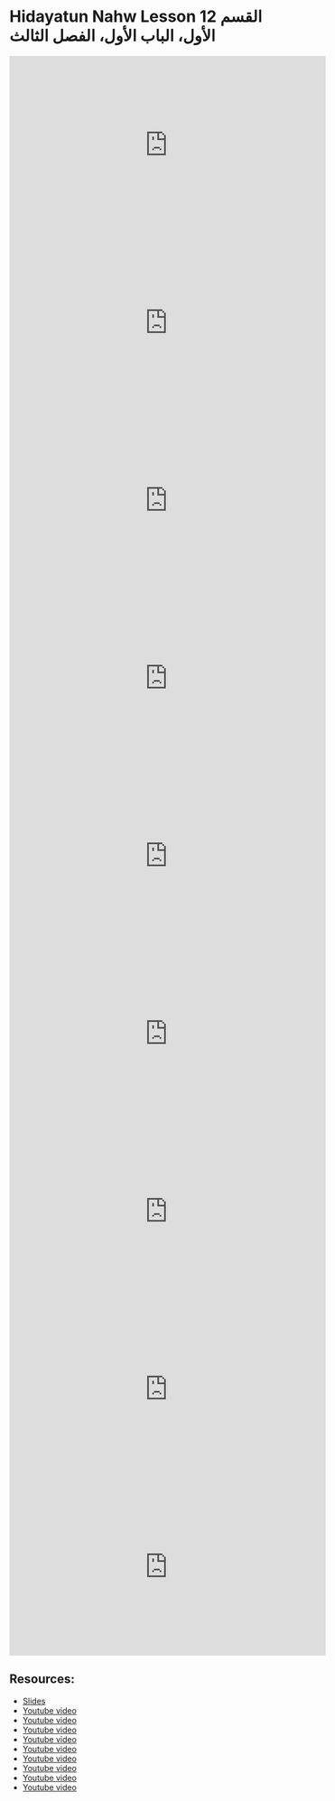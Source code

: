 # Hidayatun Nahw Lesson 12 القسم الأول، الباب الأول، الفصل الثالث

<iframe width="560" height="315" src="https://www.youtube-nocookie.com/embed/eG04Qp5_sDQ?start=0" frameborder="0" allow="accelerometer; autoplay; encrypted-media; gyroscope; picture-in-picture" allowfullscreen="allowfullscreen"></iframe><BR>

<iframe width="560" height="315" src="https://www.youtube-nocookie.com/embed/kmwmsoMhAPU?start=0" frameborder="0" allow="accelerometer; autoplay; encrypted-media; gyroscope; picture-in-picture" allowfullscreen="allowfullscreen"></iframe><BR>

<iframe width="560" height="315" src="https://www.youtube-nocookie.com/embed/j92nKcpUCJY?start=0" frameborder="0" allow="accelerometer; autoplay; encrypted-media; gyroscope; picture-in-picture" allowfullscreen="allowfullscreen"></iframe><BR>

<iframe width="560" height="315" src="https://www.youtube-nocookie.com/embed/H1JiqBGXV2o?start=0" frameborder="0" allow="accelerometer; autoplay; encrypted-media; gyroscope; picture-in-picture" allowfullscreen="allowfullscreen"></iframe><BR>

<iframe width="560" height="315" src="https://www.youtube-nocookie.com/embed/6AYjiZEPhgk?start=0" frameborder="0" allow="accelerometer; autoplay; encrypted-media; gyroscope; picture-in-picture" allowfullscreen="allowfullscreen"></iframe><BR>

<iframe width="560" height="315" src="https://www.youtube-nocookie.com/embed/SpAvgHtgb_M?start=0" frameborder="0" allow="accelerometer; autoplay; encrypted-media; gyroscope; picture-in-picture" allowfullscreen="allowfullscreen"></iframe><BR>

<iframe width="560" height="315" src="https://www.youtube-nocookie.com/embed/NHNY82z9GYs?start=0" frameborder="0" allow="accelerometer; autoplay; encrypted-media; gyroscope; picture-in-picture" allowfullscreen="allowfullscreen"></iframe><BR>

<iframe width="560" height="315" src="https://www.youtube-nocookie.com/embed/MEK5XIlMJKE?start=0" frameborder="0" allow="accelerometer; autoplay; encrypted-media; gyroscope; picture-in-picture" allowfullscreen="allowfullscreen"></iframe><BR>

<iframe width="560" height="315" src="https://www.youtube-nocookie.com/embed/z_JTmp1hOPo?start=0" frameborder="0" allow="accelerometer; autoplay; encrypted-media; gyroscope; picture-in-picture" allowfullscreen="allowfullscreen"></iframe><BR>



## Resources:
- [Slides](https://github.com/arshare/resources_balagha_pdfs)
- [Youtube video](https://www.youtube.com/watch?v=eG04Qp5_sDQ&list=PLzn0qdi6JpdtdAyaM2yvvY1Yk9i4EpLHD&index=21)
- [Youtube video](https://www.youtube.com/watch?v=kmwmsoMhAPU&list=PLzn0qdi6JpdtdAyaM2yvvY1Yk9i4EpLHD&index=22)
- [Youtube video](https://www.youtube.com/watch?v=j92nKcpUCJY&list=PLzn0qdi6JpdtdAyaM2yvvY1Yk9i4EpLHD&index=23)
- [Youtube video](https://www.youtube.com/watch?v=H1JiqBGXV2o&list=PLzn0qdi6JpdtdAyaM2yvvY1Yk9i4EpLHD&index=24)
- [Youtube video](https://www.youtube.com/watch?v=6AYjiZEPhgk&list=PLzn0qdi6JpdtdAyaM2yvvY1Yk9i4EpLHD&index=25)
- [Youtube video](https://www.youtube.com/watch?v=SpAvgHtgb_M&list=PLzn0qdi6JpdtdAyaM2yvvY1Yk9i4EpLHD&index=26)
- [Youtube video](https://www.youtube.com/watch?v=NHNY82z9GYs&list=PLzn0qdi6JpdtdAyaM2yvvY1Yk9i4EpLHD&index=27)
- [Youtube video](https://www.youtube.com/watch?v=MEK5XIlMJKE&list=PLzn0qdi6JpdtdAyaM2yvvY1Yk9i4EpLHD&index=28)
- [Youtube video](https://www.youtube.com/watch?v=z_JTmp1hOPo&list=PLzn0qdi6JpdtdAyaM2yvvY1Yk9i4EpLHD&index=29)
